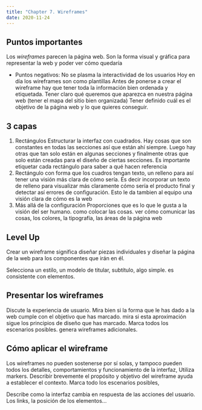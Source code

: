 ```yaml
---
title: "Chapter 7. Wireframes"
date: 2020-11-24
---
```


## Puntos importantes 

Los *wireframes* parecen la página web. Son la forma visual y gráfica para representar la web y poder ver cómo quedaría
* Puntos negativos: No se plasma la interactividad de los usuarios
Hoy en día los wireframes son como plantillas
Antes de ponerse a crear el wireframe hay que tener toda la información bien ordenada y etiquetada. Tener claro qué queremos que aparezca en nuestra página web (tener el mapa del sitio bien organizada)
Tener definido cuál es el objetivo de la página web y lo que quieres conseguir. 

## 3 capas 

1. Rectángulos
Estructurar la interfaz con cuadrados. Hay cosas que son constantes en todas las secciones así que están ahí siempre. Luego hay otras que tan solo están en algunas secciones y finalmente otras que solo están creadas para el diseño de ciertas secciones. 
Es importante etiquetar cada rectángulo para saber a qué hacen referencia
2. Rectángulo con forma
que los cuadros tengan texto, un relleno para así tener una visión más clara de cómo sería. Es decir incorporar un texto de relleno para visualizar más claramente cómo sería el producto final y detectar así errores de configuración.
Esto le da tambien al equipo una visión clara de cómo es la web
3. Más allá de la configuración
Proporciones que es lo que le gusta a la visión del ser humano. como colocar las cosas. 
ver cómo comunicar las cosas, los colores, la tipografía, las áreas de la página web

## Level Up

Crear un wireframe significa diseñar piezas individuales y diseñar la página de la web para los componentes que irán en él. 

Selecciona un estilo, un modelo de titular, subtítulo, algo simple.  es consistente con elementos. 

## Presentar los wireframes

Discute la experiencia de usuario. Mira bien si la forma que le has dado a la web cumple con el objetivo que has marcado. mira si esta aproximación sigue los principios de diseño que has marcado.
Marca todos los escenarios posibles. genera wireframes adicionales. 

## Cómo aplicar el wireframe

Los wireframes no pueden sostenerse por sí solas, y tampoco pueden todos los detalles, comportamientos y funcionamiento de la interfaz,  Utiliza markers.
Describir brevemente el propósito y objetivo del wireframe ayuda a establecer el contexto.
Marca todo los escenarios posibles,

Describe como la interfaz cambia en respuesta de las acciones del usuario. Los links, la posición de los elementos...

